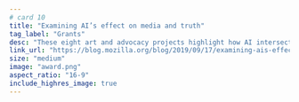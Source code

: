 ```yaml
---
# card 10
title: "Examining AI’s effect on media and truth"
tag_label: "Grants"
desc: "These eight art and advocacy projects highlight how AI intersects with online media and truth — and impacts our everyday lives."
link_url: "https://blog.mozilla.org/blog/2019/09/17/examining-ais-effect-on-media-and-truth/?utm_source=www.mozilla.org&utm_medium=referral&utm_campaign=homepage&utm_content=card"
size: "medium"
image: "award.png"
aspect_ratio: "16-9"
include_highres_image: true
---
```

